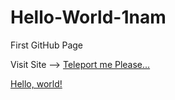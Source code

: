 # Hello-World-1nam
First GitHub Page

Visit Site -->  [Teleport me Please...](https://1nam.github.io/Hello-World-1nam/)

<a href="https://1nam.github.io/Hello-World-1nam/" rel="noopener noreferrer" target="_blank">Hello, world!</a>
